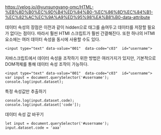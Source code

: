 https://velog.io/@yunsungyang-omc/HTML-%EB%8D%B0%EC%9D%B4%ED%84%B0-%EC%86%8D%EC%84%B1-%EC%82%AC%EC%9A%A9%ED%95%98%EA%B8%B0-data-attribute



데이터 속성의 장점은 이전과 같이 hidden으로 태그를 숨여두고 데이터를 저장할 필요가 없다는 점이다. 따라서 훨씬 HTMl 스크립트가 훨씬 간결해진다. 또한 하나의 HTMl 요소에는 여러 데이터 속성을 동시에 사용할 수도 있다.


```
<input type="text" data-value="001"  data-code="c03"  id="username">     
```

자바스크립트에서 데이터 속성을 조작하기 위한 방법은 여러가지가 있지만, 기본적으로 DOM객체를 통해 데이터 속성 조작이 가능하다.

```
<input type="text" data-value="001"  data-code="c03"  id="username">   
var input = document.querySelector('#username');
console.log(input.dataset);
```

특정 속성값만 추출하기
```
console.log(input.dataset.code);
console.log(input.dataset['code']);
```

데이터 속성 값 바꾸기
```
let input = document.querySelector('#username');
input.dataset.code = 'aaa'
```